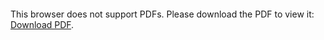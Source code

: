 <object data="christ-in-song/CIS1908pdfs/006.pdf" type="application/pdf" width="100%" height="1024px">
    <embed src="christ-in-song/CIS1908pdfs/006.pdf">
        <p>This browser does not support PDFs. Please download the PDF to view it: <a href="christ-in-song/CIS1908pdfs/006.pdf">Download PDF</a>.</p>
    </embed>
</object>
